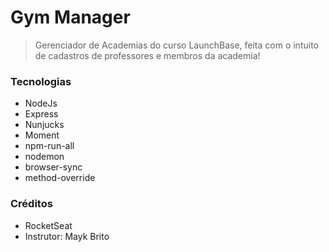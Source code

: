 # Gym Manager

> Gerenciador de Academias do curso LaunchBase, feita com o intuito de cadastros de professores e membros da academia!

### Tecnologias
  - NodeJs
  - Express
  - Nunjucks
  - Moment
  - npm-run-all
  - nodemon
  - browser-sync
  - method-override

### Créditos
  - RocketSeat
  - Instrutor: Mayk Brito